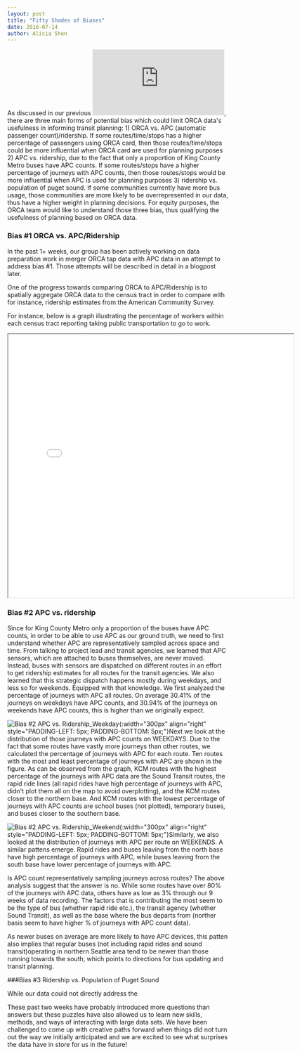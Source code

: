 ```yaml
---
layout: post
title: "Fifty Shades of Biases"
date: 2016-07-14
author: Alicia Shen
---
```



As discussed in our previous ![post](https://uwescience.github.io/DSSG2016//2016/07/05/orca-week-3.html), there are three main forms of potential bias which could limit ORCA data's usefulness in informing transit planning: 1) ORCA vs. APC (automatic passenger count)/ridership. If some routes/time/stops has a higher percentage of passengers using ORCA card, then those routes/time/stops could be more influential when ORCA card are used for planning purposes 2) APC vs. ridership, due to the fact that only a proportion of King County Metro buses have APC counts. If some routes/stops have a higher percentage of journeys with APC counts, then those routes/stops would be more influential when APC is used for planning purposes 3) ridership vs. population of puget sound. If some communities currently have more bus usage, those communities are more likely to be overrepresented in our data, thus have a higher weight in planning decisions. For equity purposes, the ORCA team would like to understand those three bias, thus qualifying the usefulness of planning based on ORCA data. 

### Bias #1 ORCA vs. APC/Ridership

In the past 1+ weeks, our group has been actively working on data preparation work in merger ORCA tap data with APC data in an attempt to address bias #1. Those attempts will be described in detail in a blogpost later.

One of the progress towards comparing ORCA to APC/Ridership is to spatially aggregate ORCA data to the census tract in order to compare with for instance, ridership estimates from the American Community Survey. 

For instance, below is a graph illustrating the percentage of workers within each census tract reporting taking public transportation to go to work. 


<iframe src="{{site.url}}/assets/images/acs_commute_sean.html" width=650 height=600>ttt</iframe>


### Bias #2 APC vs. ridership

Since for King County Metro  only a proportion of the buses have APC counts, in order to be able to use APC as our ground truth, we need to first understand whether APC are representatively sampled across space and time. From talking to project lead and transit agencies, we learned that APC sensors, which are attached to buses themselves, are never moved. Instead, buses with sensors are dispatched on different routes in an effort to get ridership estimates for all routes for the transit agencies. We also learned that this strategic dispatch happens mostly during weekdays, and less so for weekends. Equipped with that knowledge. We first analyzed the percentage of journeys with APC all routes. On average 30.41% of the journeys on weekdays have APC counts, and 30.94% of the journeys on weekends have APC counts, this is higher than we originally expect. 

![Bias #2 APC vs. Ridership_Weekday]({{site.url}}/assets/images/PercentAPCinKCM_Weekday.png){:width="300px" align="right" style="PADDING-LEFT: 5px; PADDING-BOTTOM: 5px;"}Next we look at the distribution of those journeys with APC counts on WEEKDAYS. Due to the fact that some routes have vastly more journeys than other routes, we calculated the percentage of journeys with APC for each route. Ten routes with the most and least percentage of journeys with APC are shown in the figure. As can be observed from the graph, KCM routes with the highest percentage of the journeys with APC data are the Sound Transit routes, the rapid ride lines (all rapid rides have high percentage of journeys with APC, didn't plot them all on the map to avoid overplotting), and the KCM routes closer to the northern base. And KCM routes with the lowest percentage of journeys with APC counts are school buses (not plotted), temporary buses, and buses closer to the southern base. 


![Bias #2 APC vs. Ridership_Weekend]({{site.url}}/assets/images/PercentAPCinKCM_Weekend.png){:width="300px" align="right" style="PADDING-LEFT: 5px; PADDING-BOTTOM: 5px;"}Similarly, we also looked at the distribution of journeys with APC per route on WEEKENDS. A similar pattens emerge. Rapid rides and buses leaving from the north base have high percentage of journeys with APC, while buses leaving from the south base have lower percentage of journeys with APC.

Is APC count representatively sampling journeys across routes? The above analysis suggest that the answer is no. While some routes have over 80% of the journeys with APC data, others have as low as 3% through our 9 weeks of data recording. The factors that is contributing the most seem to be the type of bus (whether rapid ride etc.), the transit agency (whether Sound Transit), as well as the base where the bus departs from (norther basis seem to have higher % of journeys with APC count data). 

As newer buses on average are more likely to have APC devices, this patten also implies that regular buses (not including rapid rides and sound transit)operating in northern Seattle area tend to be newer than those running towards the south, which points to directions for bus updating and transit planning.

###Bias #3 Ridership vs. Population of Puget Sound

While our data could not directly address the 

These past two weeks have probably introduced more questions than answers but these puzzles have also allowed us to learn new skills, methods, and ways of interacting with large data sets. We have been challenged to come up with creative paths forward when things did not turn out the way we initially anticipated and we are excited to see what surprises the data have in store for us in the future!
